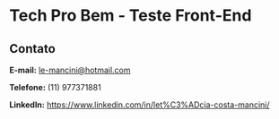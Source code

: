 # Tech Pro Bem - Teste Front-End

## Contato

**E-mail:** le-mancini@hotmail.com

**Telefone:** (11) 977371881

**LinkedIn:** https://www.linkedin.com/in/let%C3%ADcia-costa-mancini/
